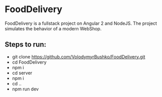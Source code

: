# FoodDelivery

FoodDelivery is a fullstack project on Angular 2 and NodeJS. The project simulates the behavior of a modern WebShop.

## Steps to run:

* git clone https://github.com/VolodymyrBushko/FoodDelivery.git
* cd FoodDelivery
* npm i
* cd server
* npm i
* cd ..
* npm run dev
